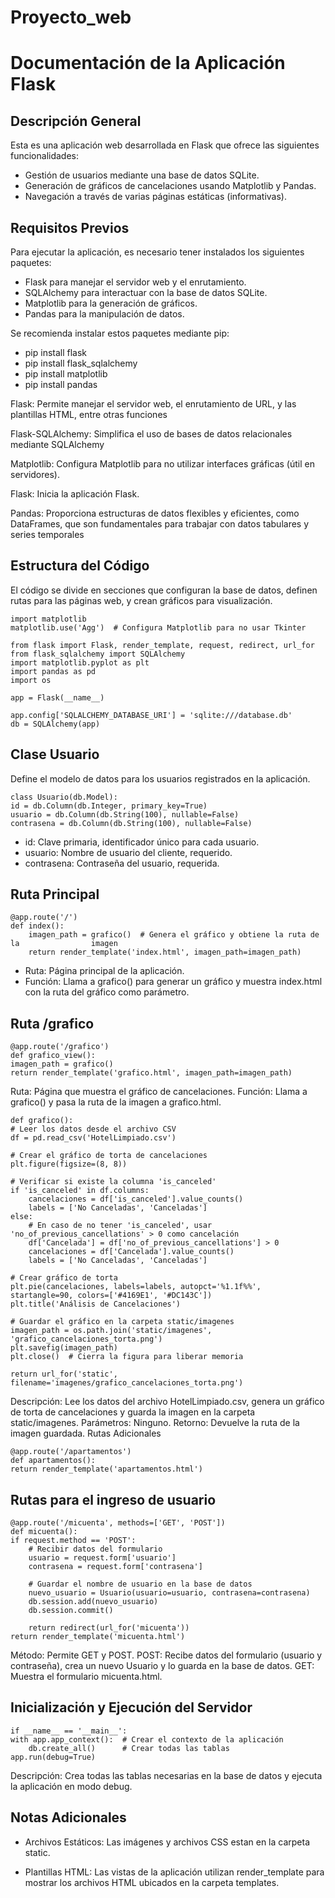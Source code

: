 # Proyecto_web

# Documentación de la Aplicación Flask

## Descripción General
Esta es una aplicación web desarrollada en Flask que ofrece las siguientes funcionalidades:

- Gestión de usuarios mediante una base de datos SQLite.
- Generación de gráficos de cancelaciones usando Matplotlib y Pandas.
- Navegación a través de varias páginas estáticas (informativas).

## Requisitos Previos
Para ejecutar la aplicación, es necesario tener instalados los siguientes paquetes:

- Flask para manejar el servidor web y el enrutamiento.
- SQLAlchemy para interactuar con la base de datos SQLite.
- Matplotlib para la generación de gráficos.
- Pandas para la manipulación de datos.

Se recomienda instalar estos paquetes mediante pip:

- pip install flask 
- pip install flask_sqlalchemy 
- pip install matplotlib 
- pip install pandas

Flask: Permite manejar el servidor web, el enrutamiento de URL, y las plantillas HTML, entre otras funciones

Flask-SQLAlchemy: Simplifica el uso de bases de datos relacionales mediante SQLAlchemy

Matplotlib: Configura Matplotlib para no utilizar interfaces gráficas (útil en servidores).

Flask: Inicia la aplicación Flask.

Pandas: Proporciona estructuras de datos flexibles y eficientes, como DataFrames, que son fundamentales para trabajar con datos tabulares y series temporales

## Estructura del Código

El código se divide en secciones que configuran la base de datos, definen rutas para las páginas web, y crean gráficos para visualización.


	import matplotlib
	matplotlib.use('Agg')  # Configura Matplotlib para no usar Tkinter

	from flask import Flask, render_template, request, redirect, url_for
	from flask_sqlalchemy import SQLAlchemy
	import matplotlib.pyplot as plt
	import pandas as pd
	import os

	app = Flask(__name__)

	app.config['SQLALCHEMY_DATABASE_URI'] = 'sqlite:///database.db'
	db = SQLAlchemy(app)


## Clase Usuario
Define el modelo de datos para los usuarios registrados en la aplicación.


	class Usuario(db.Model):
    id = db.Column(db.Integer, primary_key=True)
    usuario = db.Column(db.String(100), nullable=False)
    contrasena = db.Column(db.String(100), nullable=False)

- id: Clave primaria, identificador único para cada usuario.
- usuario: Nombre de usuario del cliente, requerido.
- contrasena: Contraseña del usuario, requerida.

## Ruta Principal 

	@app.route('/')
	def index():
    	imagen_path = grafico()  # Genera el gráfico y obtiene la ruta de la 				imagen
    	return render_template('index.html', imagen_path=imagen_path)

- Ruta: Página principal de la aplicación.
- Función: Llama a grafico() para generar un gráfico y muestra index.html con la ruta del gráfico como parámetro.

## Ruta /grafico

	@app.route('/grafico')
	def grafico_view():
    imagen_path = grafico()
    return render_template('grafico.html', imagen_path=imagen_path)
Ruta: Página que muestra el gráfico de cancelaciones.
Función: Llama a grafico() y pasa la ruta de la imagen a grafico.html.

	def grafico():
    # Leer los datos desde el archivo CSV
    df = pd.read_csv('HotelLimpiado.csv')

    # Crear el gráfico de torta de cancelaciones
    plt.figure(figsize=(8, 8))
    
    # Verificar si existe la columna 'is_canceled'
    if 'is_canceled' in df.columns:
        cancelaciones = df['is_canceled'].value_counts()
        labels = ['No Canceladas', 'Canceladas']
    else:
        # En caso de no tener 'is_canceled', usar 'no_of_previous_cancellations' > 0 como cancelación
        df['Cancelada'] = df['no_of_previous_cancellations'] > 0
        cancelaciones = df['Cancelada'].value_counts()
        labels = ['No Canceladas', 'Canceladas']
    
    # Crear gráfico de torta
    plt.pie(cancelaciones, labels=labels, autopct='%1.1f%%', startangle=90, colors=['#4169E1', '#DC143C'])
    plt.title('Análisis de Cancelaciones')
    
    # Guardar el gráfico en la carpeta static/imagenes
    imagen_path = os.path.join('static/imagenes', 'grafico_cancelaciones_torta.png')
    plt.savefig(imagen_path)
    plt.close()  # Cierra la figura para liberar memoria

    return url_for('static', filename='imagenes/grafico_cancelaciones_torta.png')

Descripción: Lee los datos del archivo HotelLimpiado.csv, genera un gráfico de torta de cancelaciones y guarda la imagen en la carpeta static/imagenes.
Parámetros: Ninguno.
Retorno: Devuelve la ruta de la imagen guardada.
Rutas Adicionales

	@app.route('/apartamentos')
	def apartamentos():
    return render_template('apartamentos.html')


## Rutas para el ingreso de usuario

	@app.route('/micuenta', methods=['GET', 'POST'])
	def micuenta():
    if request.method == 'POST':
        # Recibir datos del formulario
        usuario = request.form['usuario']
        contrasena = request.form['contrasena']

        # Guardar el nombre de usuario en la base de datos
        nuevo_usuario = Usuario(usuario=usuario, contrasena=contrasena)
        db.session.add(nuevo_usuario)
        db.session.commit()

        return redirect(url_for('micuenta'))
    return render_template('micuenta.html')

Método: Permite GET y POST.
POST: Recibe datos del formulario (usuario y contraseña), crea un nuevo Usuario y lo guarda en la base de datos.
GET: Muestra el formulario micuenta.html.

## Inicialización y Ejecución del Servidor

	if __name__ == '__main__':
    with app.app_context():  # Crear el contexto de la aplicación
        db.create_all()      # Crear todas las tablas
    app.run(debug=True)

Descripción: Crea todas las tablas necesarias en la base de datos y ejecuta la aplicación en modo debug.

## Notas Adicionales

- Archivos Estáticos: Las imágenes y archivos CSS estan en la carpeta static.

- Plantillas HTML: Las vistas de la aplicación utilizan render_template para mostrar los archivos HTML ubicados en la carpeta templates.

